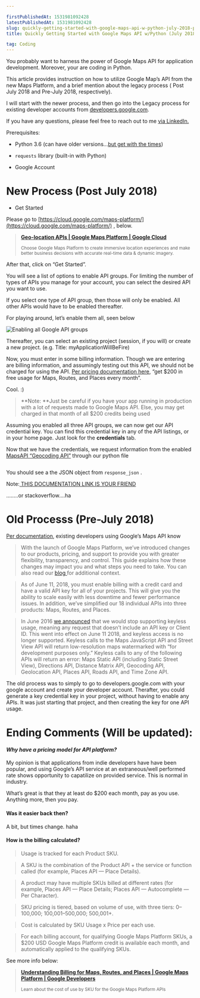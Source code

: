 ```yaml
---

firstPublishedAt: 1531981092428
latestPublishedAt: 1531981092428
slug: quickly-getting-started-with-google-maps-api-w-python-july-2018-platform
title: Quickly Getting Started with Google Maps API w/Python (July 2018 Platform)

tag: Coding
---
```


You probably want to harness the power of Google Maps API for application development. Moreover, your are coding in Python.

This article provides instruction on how to utilize Google Map’s API from the new Maps Platform, and a brief mention about the legacy process ( Post July 2018 and Pre-July 2018, respectively).

I will start with the newer process, and then go into the Legacy process for existing developer accounts from [developers.google.com](https://developers.google.com/).

If you have any questions, please feel free to reach out to me [via LinkedIn.](https://www.linkedin.com/in/raulm8/)

Prerequisites:

- Python 3.6 (can have older versions…[but get with the times](https://www.linuxjournal.com/content/transitioning-python-3))

- `requests` library (built-in with Python)

- Google Account

# New Process (Post July 2018)

- Get Started

Please go to [https://cloud.google.com/maps-platform/](https://cloud.google.com/maps-platform/) , below.

> [**Geo-location APIs | Google Maps Platform | Google Cloud**](https://cloud.google.com/maps-platform/)
>
> <small>Choose Google Maps Platform to create immersive location experiences and make better business decisions with accurate real-time data & dynamic imagery.</small>

After that, click on “Get Started”.

You will see a list of options to enable API groups. For limiting the number of types of APIs you manage for your account, you can select the desired API you want to use.

If you select one type of API group, then those will only be enabled. All other APIs would have to be enabled thereafter.

For playing around, let’s enable them all, seen below

![Enabling all Google API groups](https://cdn-images-1.medium.com/max/1408/1*PtQxTkIdEjotTBOO5hTgIQ.png)

Thereafter, you can select an existing project (session, if you will) or create a new project. (e.g. Title: myApplicationWillBeFire)

Now, you must enter in some billing information. Though we are entering are billing information, and assumingly testing out this API, we should not be charged for using the API. [Per pricing documentation here](https://cloud.google.com/maps-platform/pricing/), “get \$200 in free usage for Maps, Routes, and Places every month”.

Cool. :)

> **Note: **Just be careful if you have your app running in production with a lot of requests made to Google Maps API. Else, you may get charged in that month of all \$200 credits being used

Assuming you enabled all three API groups, we can now get our API credential key. You can find this credential key in any of the API listings, or in your home page. Just look for the **credentials** tab.

Now that we have the credentials, we request information from the enabled [MapsAPI “Geocoding API”](https://developers.google.com/maps/documentation/geocoding/start) through our python file

<iframe
                width="0"
                height="0"
                src=""
                frameborder="0"
                allow="accelerometer; autoplay; encrypted-media; gyroscope; picture-in-picture"
                allowfullscreen
              ></iframe>

You should see a the JSON object from `response_json` .

Note:[ THIS DOCUMENTATION LINK IS YOUR FRIEND](https://developers.google.com/maps/documentation/)

……..or stackoverflow….ha

# **Old Processs (Pre-July 2018)**

[Per documentation](<https://cloud.google.com/maps-platform/user-guide/?__utma=102347093.1225766217.1531971273.1531974912.1531974912.1&__utmb=102347093.0.10.1531974912&__utmc=102347093&__utmx=-&__utmz=102347093.1531974912.1.1.utmcsr=(direct)|utmccn=(direct)|utmcmd=(none)&__utmv=-&__utmk=194186285&_ga=2.26811837.1017490544.1531971273-1225766217.1531971273>), existing developers using Google’s Maps API know

> With the launch of Google Maps Platform, we’ve introduced changes to our products, pricing, and support to provide you with greater flexibility, transparency, and control. This guide explains how these changes may impact you and what steps you need to take. You can also read our [blog ](https://mapsplatform.googleblog.com/2018/05/introducing-google-maps-platform.html)for additional context.

> As of June 11, 2018, you must enable billing with a credit card and have a valid API key for all of your projects. This will give you the ability to scale easily with less downtime and fewer performance issues. In addition, we’ve simplified our 18 individual APIs into three products: Maps, Routes, and Places.

> In June 2016 [we announced](https://maps-apis.googleblog.com/2016/06/building-for-scale-updates-to-google.html) that we would stop supporting keyless usage, meaning any request that doesn’t include an API key or Client ID. This went into effect on June 11 2018, and keyless access is no longer supported. Keyless calls to the Maps JavaScript API and Street View API will return low-resolution maps watermarked with “for development purposes only.” Keyless calls to any of the following APIs will return an error: Maps Static API (including Static Street View), Directions API, Distance Matrix API, Geocoding API, Geolocation API, Places API, Roads API, and Time Zone API.

The old process was to simply to go to developers.google.com with your google account and create your developer account. Therafter, you could generate a key credential key in your project, without having to enable any APIs. It was just starting that project, and then creating the key for one API usage.

# Ending Comments (Will be updated):

#### _Why have a pricing model for API platform?_

My opinion is that applications from indie developers have have been popular, and using Google’s API service at an extraneous/well performed rate shows opportunity to capatilize on provided service. This is normal in industry.

What’s great is that they at least do \$200 each month, pay as you use. Anything more, then you pay.

#### Was it easier back then?

A bit, but times change. haha

#### How is the billing calculated?

> Usage is tracked for each Product SKU.

> A SKU is the combination of the Product API + the service or function called (for example, Places API — Place Details).

> A product may have multiple SKUs billed at different rates (for example, Places API — Place Details; Places API — Autocomplete — Per Character).

> SKU pricing is tiered, based on volume of use, with three tiers: 0–100,000; 100,001–500,000; 500,001+.

> Cost is calculated by SKU Usage x Price per each use.

> For each billing account, for qualifying Google Maps Platform SKUs, a \$200 USD Google Maps Platform credit is available each month, and automatically applied to the qualifying SKUs.

See more info below:

> [**Understanding Billing for Maps, Routes, and Places | Google Maps Platform | Google Developers**](<https://developers.google.com/maps/billing/understanding-cost-of-use?__utma=236542612.1225766217.1531971273.1531974912.1531974912.1&__utmb=236542612.0.10.1531974912&__utmc=236542612&__utmx=-&__utmz=236542612.1531974912.1.1.utmcsr=(direct)|utmccn=(direct)|utmcmd=(none)&__utmv=-&__utmk=70452179&_ga=2.185321641.-1225766217.1531971273>)
>
> <small>Learn about the cost of use by SKU for the Google Maps Platform APIs</small>
